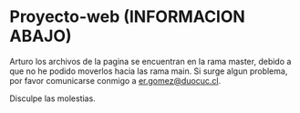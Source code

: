 # Proyecto-web (INFORMACION ABAJO)
Arturo los archivos de la pagina se encuentran en la rama master, debido a que no he podido moverlos hacia las rama main. Si surge algun problema, por favor comunicarse conmigo a er.gomez@duocuc.cl.

Disculpe las molestias.
